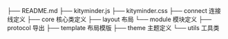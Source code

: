 ├── README.md
├── kityminder.js 
├── kityminder.css
├── connect 连接线定义
├── core 核心类定义
├── layout 布局
└── module 模块定义
├── protocol  导出
├── template  布局模版
├── theme 主题定义
└── utils 工具类
